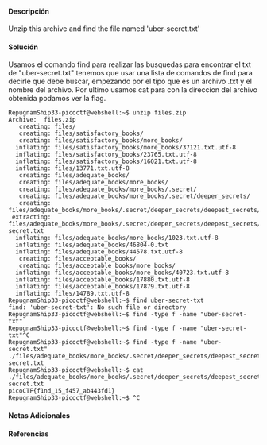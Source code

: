 #### Descripción
Unzip this archive and find the file named 'uber-secret.txt'

#### Solución 
Usamos el comando find para realizar las busquedas para encontrar el txt de "uber-secret.txt"
tenemos que usar una lista de comandos de find para decirle que debe buscar, empezando por el tipo que es un archivo .txt y el nombre del archivo. 
Por ultimo usamos cat para con la direccion del archivo obtenida podamos ver la flag.
```
RepugnamShip33-picoctf@webshell:~$ unzip files.zip      
Archive:  files.zip
   creating: files/
   creating: files/satisfactory_books/
   creating: files/satisfactory_books/more_books/
  inflating: files/satisfactory_books/more_books/37121.txt.utf-8  
  inflating: files/satisfactory_books/23765.txt.utf-8  
  inflating: files/satisfactory_books/16021.txt.utf-8  
  inflating: files/13771.txt.utf-8   
   creating: files/adequate_books/
   creating: files/adequate_books/more_books/
   creating: files/adequate_books/more_books/.secret/
   creating: files/adequate_books/more_books/.secret/deeper_secrets/
   creating: files/adequate_books/more_books/.secret/deeper_secrets/deepest_secrets/
 extracting: files/adequate_books/more_books/.secret/deeper_secrets/deepest_secrets/uber-secret.txt  
  inflating: files/adequate_books/more_books/1023.txt.utf-8  
  inflating: files/adequate_books/46804-0.txt  
  inflating: files/adequate_books/44578.txt.utf-8  
   creating: files/acceptable_books/
   creating: files/acceptable_books/more_books/
  inflating: files/acceptable_books/more_books/40723.txt.utf-8  
  inflating: files/acceptable_books/17880.txt.utf-8  
  inflating: files/acceptable_books/17879.txt.utf-8  
  inflating: files/14789.txt.utf-8   
RepugnamShip33-picoctf@webshell:~$ find uber-secret-txt  
find: 'uber-secret-txt': No such file or directory
RepugnamShip33-picoctf@webshell:~$ find -type f -name "uber-secret-txt" 
RepugnamShip33-picoctf@webshell:~$ find -type f -name "uber-secret-txt"^C
RepugnamShip33-picoctf@webshell:~$ find -type f -name "uber-secret.txt"
./files/adequate_books/more_books/.secret/deeper_secrets/deepest_secrets/uber-secret.txt
RepugnamShip33-picoctf@webshell:~$ cat ./files/adequate_books/more_books/.secret/deeper_secrets/deepest_secrets/uber-secret.txt
picoCTF{f1nd_15_f457_ab443fd1}
RepugnamShip33-picoctf@webshell:~$ ^C
```


#### Notas Adicionales


#### Referencias
